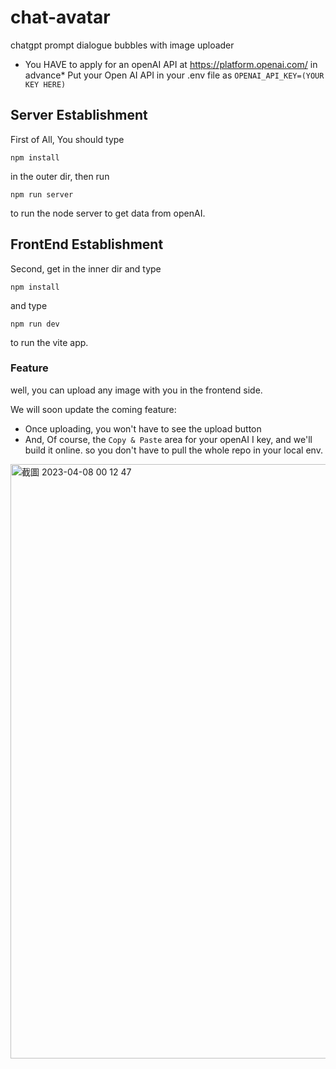 # chat-avatar
chatgpt prompt dialogue bubbles with image uploader

* You HAVE to apply for an openAI API at  https://platform.openai.com/ in advance*
Put your Open AI API in your .env file as `OPENAI_API_KEY=(YOUR KEY HERE)`

## Server Establishment
First of All, You should type

`npm install` 

in the outer dir, then run

`npm run server`

to run the node server to get data from openAI.

## FrontEnd Establishment

Second, get in the inner dir and type 

`npm install`

and type 

`npm run dev`

to run the vite app.

### Feature

well, you can upload any image with you in the frontend side.

We will soon update the coming feature:

- Once uploading, you won't have to see the upload button
- And, Of course, the `Copy & Paste` area for your openAI
I key, and we'll build it online.
so you don't have to pull the whole repo in your local env.

<img width="951" alt="截圖 2023-04-08 00 12 47" src="https://user-images.githubusercontent.com/10606663/230643967-20c76e4e-5b6b-4916-9bdd-88458e7fa7a9.png">

